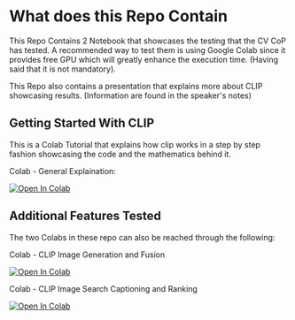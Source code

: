 # What does this Repo Contain

This Repo Contains 2 Notebook that showcases the testing that the CV CoP has tested.
A recommended way to test them is using Google Colab since it provides free GPU which will greatly enhance the execution time.
(Having said that it is not mandatory).

This Repo also contains a presentation that explains more about CLIP showcasing results. (Information are found in the speaker's notes)

## Getting Started With CLIP
This is a Colab Tutorial that explains how clip works in a step by step fashion showcasing the code and the mathematics behind it.

Colab - General Explaination:
<p>
<a href="https://colab.research.google.com/drive/1xGsPv4bWuEzGFNB4ts8xA6ZlYpqNQaVG"><img src="https://colab.research.google.com/assets/colab-badge.svg" alt="Open In Colab"></a></p>


## Additional Features Tested
 The two Colabs in these repo can also be reached through the following:
 
Colab - CLIP Image Generation and Fusion
<p>
<a href="https://colab.research.google.com/drive/1krY4jI3qsxePvHdoI208OO9uQFVq2C9P"><img src="https://colab.research.google.com/assets/colab-badge.svg" alt="Open In Colab"></a> </p>

Colab - CLIP Image Search Captioning and Ranking
<p>
<a href="https://colab.research.google.com/drive/1FoNt_cB0UIMAIwqDYyDxZaPfSH6Jq_70"><img src="https://colab.research.google.com/assets/colab-badge.svg" alt="Open In Colab"></a></p>
